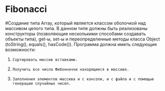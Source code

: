 # Fibonacci
#Создание типа Array, который является классом оболочкой над массивом целого типа. В данном типе должны быть реализованы конструкторы (позволяющие несколькими способами создавать объекты типа), get-ы, set-ы и переопределенные методы класса Object (toString(), equals(), hasCode()).
Программа должна иметь следующие возможности:
1.     Сортировать массив вставками.
5.     Получить все числа Фибонначчи находящиеся в массиве.
7.     Заполнения элементов массива и с консоли, и с файла и с помощью генерации случайных чисел.
